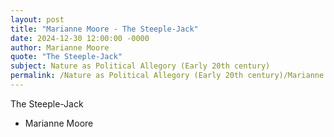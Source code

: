 ```yaml
---
layout: post
title: "Marianne Moore - The Steeple-Jack"
date: 2024-12-30 12:00:00 -0000
author: Marianne Moore
quote: "The Steeple-Jack"
subject: Nature as Political Allegory (Early 20th century)
permalink: /Nature as Political Allegory (Early 20th century)/Marianne Moore/Marianne Moore - The Steeple-Jack
---
```


The Steeple-Jack

- Marianne Moore
